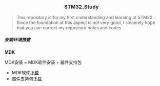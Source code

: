 ### <p align="center"> STM32_Study </p>

> This repository is for my first understanding and learning of STM32. Since the foundation of this aspect is not very good, I sincerely hope that you can correct my repository notes and codes

##### 安装环境搭建

**MDK**

MDK安装 = MDK软件安装 + 器件支持包
- MDK软件[下载](https://www.keil.com/download/product/)
- 器件支持包[下载](https://www.keil.com/dd2/pack/)
